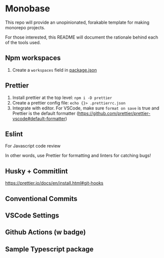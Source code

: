 # Monobase

This repo will provide an unopinionated, forakable template for making monorepo projects.

For those interested, this README will document the rationale behind each of the tools used.

## Npm workspaces

1. Create a `workspaces` field in [package.json](./package.json)

## Prettier

1. Install prettier at the top level: `npm i -D prettier`
2. Create a prettier config file: `echo {}> .prettierrc.json`
3. Integrate with editor. For VSCode, make sure `format on save` is true and Prettier is the default formatter (https://github.com/prettier/prettier-vscode#default-formatter)

## Eslint

For Javascript code review

In other words, use Prettier for formatting and linters for catching bugs!

## Husky + Commitlint

https://prettier.io/docs/en/install.html#git-hooks

## Conventional Commits

## VSCode Settings

## Github Actions (w badge)

## Sample Typescript package
